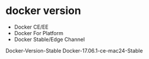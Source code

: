 # docker version

* Docker CE/EE
* Docker For Platform
* Docker Stable/Edge Channel

Docker-Version-Stable
Docker-17.06.1-ce-mac24-Stable

